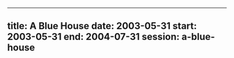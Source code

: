 
---
title: A Blue House
date: 2003-05-31
start: 2003-05-31
end: 2004-07-31
session: a-blue-house
---
